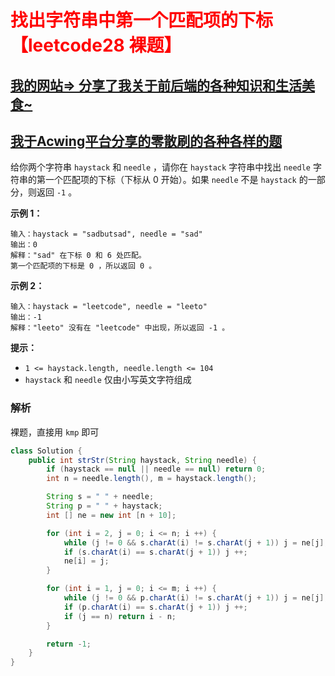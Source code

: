 # <font color='red'>找出字符串中第一个匹配项的下标【leetcode28 裸题】</font>

## [我的网站=> 分享了我关于前后端的各种知识和生活美食~](https://www.fanxy.cloud)

## [我于Acwing平台分享的零散刷的各种各样的题](https://www.acwing.com/blog/content/33005/) 

给你两个字符串 `haystack` 和 `needle` ，请你在 `haystack` 字符串中找出 `needle` 字符串的第一个匹配项的下标（下标从 0 开始）。如果 `needle` 不是 `haystack` 的一部分，则返回 `-1` 。

 

**示例 1：**

```
输入：haystack = "sadbutsad", needle = "sad"
输出：0
解释："sad" 在下标 0 和 6 处匹配。
第一个匹配项的下标是 0 ，所以返回 0 。
```

**示例 2：**

```
输入：haystack = "leetcode", needle = "leeto"
输出：-1
解释："leeto" 没有在 "leetcode" 中出现，所以返回 -1 。
```

 

**提示：**

- `1 <= haystack.length, needle.length <= 104`
- `haystack` 和 `needle` 仅由小写英文字符组成



### 解析

裸题，直接用 `kmp` 即可

```java
class Solution {
    public int strStr(String haystack, String needle) {
        if (haystack == null || needle == null) return 0;
        int n = needle.length(), m = haystack.length();

        String s = " " + needle;
        String p = " " + haystack;
        int [] ne = new int [n + 10];

        for (int i = 2, j = 0; i <= n; i ++) {
            while (j != 0 && s.charAt(i) != s.charAt(j + 1)) j = ne[j];
            if (s.charAt(i) == s.charAt(j + 1)) j ++;
            ne[i] = j;
        }

        for (int i = 1, j = 0; i <= m; i ++) {
            while (j != 0 && p.charAt(i) != s.charAt(j + 1)) j = ne[j];
            if (p.charAt(i) == s.charAt(j + 1)) j ++;
            if (j == n) return i - n;
        }

        return -1;
    }
}
```




